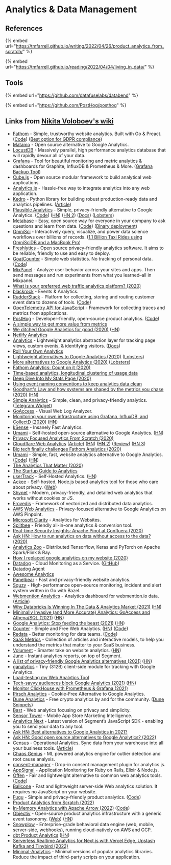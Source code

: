 # Analytics & Data Management

## References

{% embed url="https://tmfarrell.github.io/writing/2022/04/26/product_analytics_from_scratch/" %}

{% embed url="https://tmfarrell.github.io/reading/2022/04/04/living_in_data/" %}

## Tools

{% embed url="https://github.com/datafuselabs/databend" %}

{% embed url="https://github.com/PostHog/posthog" %}

## Links from [Nikita Voloboev's wiki](https://wiki.nikitavoloboev.xyz/)

* [Fathom](https://usefathom.com/) - Simple, trustworthy website analytics. Built with Go & Preact. ([Code](https://github.com/usefathom/fathom)) ([Best option for GDPR compliance](https://usefathom.com/features/eu-isolation))
* [Matamo](https://matomo.org/) - Open source alternative to Google Analytics.
* [LocustDB](https://github.com/cswinter/LocustDB) - Massively parallel, high performance analytics database that will rapidly devour all of your data.
* [Grafana](https://github.com/grafana/grafana) - Tool for beautiful monitoring and metric analytics & dashboards for Graphite, InfluxDB & Prometheus & More. ([Grafana Backup Tool](https://github.com/ysde/grafana-backup-tool))
* [Cube.js](https://github.com/statsbotco/cube.js) - Open source modular framework to build analytical web applications.
* [Analytics.js](https://github.com/segmentio/analytics.js) - Hassle-free way to integrate analytics into any web application.
* [Kedro](https://github.com/kedro-org/kedro) - Python library for building robust production-ready data and analytics pipelines. ([Article](https://medium.com/@QuantumBlack/introducing-kedro-the-open-source-library-for-production-ready-machine-learning-code-d1c6d26ce2cf))
* [Plausible Analytics](https://plausible.io/) - Simple, privacy-friendly alternative to Google Analytics. ([Code](https://github.com/plausible/analytics)) ([HN](https://news.ycombinator.com/item?id=24696145)) ([HN 2](https://news.ycombinator.com/item?id=24868012)) ([Docs](https://docs.plausible.io/)) ([Lobsters](https://lobste.rs/s/xksjh5/plausible\_analytics\_self\_hosted\_privacy))
* [Metabase](https://www.metabase.com/) - Easy, open source way for everyone in your company to ask questions and learn from data. ([Code](https://github.com/metabase/metabase)) ([Binary deployment](https://github.com/metabase/metabase-deploy))
* [OmniSci](https://www.omnisci.com/) - Interactively query, visualize, and power data science workflows over billions of records. ([1.1 Billion Taxi Rides using OmniSciDB and a MacBook Pro](https://tech.marksblogg.com/omnisci-macos-macbookpro-mbp.html))
* [Freshlytics](https://github.com/sheshbabu/freshlytics) - Open source privacy-friendly analytics software. It aims to be reliable, friendly to use and easy to deploy.
* [GoatCounter](https://www.goatcounter.com/) - Simple web statistics. No tracking of personal data. ([Code](https://github.com/zgoat/goatcounter))
* [MixPanel](https://mixpanel.com/) - Analyze user behavior across your sites and apps. Then send messages and run experiments from what you learned–all in Mixpanel.
* [What is your preferred web traffic analytics platform? (2020)](https://lobste.rs/s/gzkue1/what\_is\_your\_preferred\_web\_traffic)
* [blackrock](https://github.com/rekki/blackrock) - Events & Analytics.
* [RudderStack](https://rudderstack.com/) - Platform for collecting, storing and routing customer event data to dozens of tools. ([Code](https://github.com/rudderlabs/rudder-server))
* [OpenTelemetry API for JavaScript](https://github.com/open-telemetry/opentelemetry-js) - Framework for collecting traces and metrics from applications.
* [PostHog](https://posthog.com/) - Developer-friendly, open-source product analytics. ([Code](https://github.com/PostHog/posthog))
* [A simple way to get more value from metrics](https://danluu.com/metrics-analytics/)
* [We ditched Google Analytics for good (2020)](https://missiveapp.com/blog/privacy-first-analytics) ([HN](https://news.ycombinator.com/item?id=23378524))
* [Netlify Analytics](https://www.netlify.com/products/analytics/)
* [Analytics](https://github.com/DavidWells/analytics) - Lightweight analytics abstraction layer for tracking page views, custom events, & identifying visitors. ([Docs](https://getanalytics.io/))
* [Roll Your Own Analytics](https://www.pcmaffey.com/roll-your-own-analytics)
* [Lightweight alternatives to Google Analytics (2020)](https://lwn.net/SubscriberLink/822568/b8f0709a45910e49/) ([Lobsters](https://lobste.rs/s/lvdj3w/lightweight\_alternatives\_google))
* [More alternatives to Google Analytics (2020)](https://lwn.net/SubscriberLink/824294/fe8f9331eca8b9ee/) ([Lobsters](https://lobste.rs/s/rwl3cp/more\_alternatives\_google\_analytics))
* [Fathom Analytics: Count on it (2020)](https://brycewray.com/posts/2020/06/fathom-analytics-count-on-it/)
* [Time-based analytics, longitudinal clustering of usage data](http://www.feltpresence.com/analytics.html)
* [Deep Dive Into My Stats Page (2020)](https://sld.codes/articles/Deep-Dive-Into-My-Stats-Page)
* [Using event naming conventions to keep analytics data clean](https://davidwells.io/blog/clean-analytics)
* [Goodhart's Law and how systems are shaped by the metrics you chase (2020)](https://whyisthisinteresting.substack.com/p/why-is-this-interesting-the-goodharts) ([HN](https://news.ycombinator.com/item?id=23762526))
* [Simple Analytics](https://simpleanalytics.com/) - Simple, clean, and privacy-friendly analytics. ([Telegram Widget](https://github.com/simpleanalytics/chat))
* [GoAccess](https://goaccess.io/) - Visual Web Log Analyzer.
* [Monitoring your own infrastructure using Grafana, InfluxDB, and CollectD (2020)](https://serhack.me/articles/monitoring-infrastructure-grafana-influxdb-connectd/) ([HN](https://news.ycombinator.com/item?id=23906165))
* [kSense](https://ksense.io/) - Insanely Fast Analytics.
* [Umami](https://umami.is/) - Self-hosted open-source alternative to Google Analytics. ([HN](https://news.ycombinator.com/item?id=24198329))
* [Privacy Focused Analytics From Scratch (2020)](https://healeycodes.com/privacy-focused-analytics-from-scratch/)
* [Cloudflare Web Analytics](https://www.cloudflare.com/web-analytics/) ([Article](https://blog.cloudflare.com/free-privacy-first-analytics-for-a-better-web/)) ([HN](https://news.ycombinator.com/item?id=24627204)) ([HN 2](https://news.ycombinator.com/item?id=24628628)) ([Review](https://markosaric.com/cloudflare-analytics-review/)) ([HN 3](https://news.ycombinator.com/item?id=24846300))
* [Big tech finally challenges Fathom Analytics (2020)](https://usefathom.com/blog/big-tech-vs-fathom)
* [Umami](https://umami.is/) - Simple, fast, website analytics alternative to Google Analytics. ([Code](https://github.com/mikecao/umami)) ([HN](https://news.ycombinator.com/item?id=27181622))
* [The Analytics That Matter (2020)](https://css-tricks.com/the-analytics-that-matter/)
* [The Startup Guide to Analytics](https://windsor.io/guide)
* [userTrack](https://www.usertrack.net/) - Self-Hosted Analytics. ([HN](https://news.ycombinator.com/item?id=24746921))
* [Ackee](https://github.com/electerious/Ackee) - Self-hosted, Node.js based analytics tool for those who care about privacy. ([Web](https://ackee.electerious.com/))
* [Shynet](https://github.com/milesmcc/shynet/) - Modern, privacy-friendly, and detailed web analytics that works without cookies or JS.
* [Frovedis](https://github.com/frovedis/frovedis) - Framework of vectorized and distributed data analytics.
* [AWS Web Analytics](https://github.com/goatandsheep/aws-web-analytics) - Privacy-focused alternative to Google Analytics on AWS Pinpoint.
* [Microsoft Clarity](https://clarity.microsoft.com/) - Analytics for Websites.
* [Splitbee](https://splitbee.io/) - Friendly all-in-one analytics & conversion tool.
* [Real-time Security Insights: Apache Pinot at Confluera (2020)](https://medium.com/confluera-engineering/real-time-security-insights-apache-pinot-at-confluera-a6e5f401ff02)
* [Ask HN: How to run analytics on data without access to the data? (2020)](https://news.ycombinator.com/item?id=25429749)
* [Analytics Zoo](https://github.com/intel-analytics/analytics-zoo) - Distributed Tensorflow, Keras and PyTorch on Apache Spark/Flink & Ray.
* [How I replaced google analytics on my website (2020)](https://tnickel.de/2020/12/24/2020-12-How-I-replaced-google-analytics-on-my-website/)
* [Datadog](https://www.datadoghq.com/) - Cloud Monitoring as a Service. ([GitHub](https://github.com/DataDog))
* [Datadog Agent](https://github.com/DataDog/datadog-agent)
* [Awesome Analytics](https://github.com/onurakpolat/awesome-analytics)
* [Panelbear](https://panelbear.com/) - Fast and privacy-friendly website analytics.
* [Squzy](https://github.com/squzy/squzy) - High-performance open-source monitoring, incident and alert system written in Go with Bazel.
* [Webmention Analytics](https://github.com/maxboeck/webmention-analytics) - Analytics dashboard for webmention.io data. ([Article](https://mxb.dev/blog/webmention-analytics/))
* [Why Databricks Is Winning In The Data & Analytics Market (2021)](https://cloudnativeenterprise.substack.com/p/why-databricks-winning-market) ([HN](https://news.ycombinator.com/item?id=26135144))
* [Minimally Invasive (and More Accurate) Analytics: GoAccess and Athena/SQL (2021)](https://brandur.org/minimal-analytics) ([HN](https://news.ycombinator.com/item?id=26155361))
* [Google Analytics: Stop feeding the beast (2021)](https://casparwre.de/blog/stop-using-google-analytics/) ([HN](https://news.ycombinator.com/item?id=26263149))
* [Counter](https://counter.dev/) - Simple and Free Web Analytics. ([HN](https://news.ycombinator.com/item?id=26379569)) ([Code](https://github.com/ihucos/counter.dev))
* [Redata](https://www.redata.team/) - Better monitoring for data teams. ([Code](https://github.com/redata-team/redata))
* [SaaS Metrics](https://www.causal.app/saas-metrics) - Collection of articles and interactive models, to help you understand the metrics that matter to your SaaS business.
* [Volument](https://volument.com/) - Smarter take on website analytics. ([HN](https://news.ycombinator.com/item?id=27186249))
* [June](https://june.so/) - Instant analytics reports, on top of Segment.
* [A list of privacy-friendly Google Analytics alternatives (2021)](https://creativerly.com/google-analytics-alternatives/) ([HN](https://news.ycombinator.com/item?id=27604673))
* [ganalytics](https://github.com/lukeed/ganalytics) - Tiny (312B) client-side module for tracking with Google Analytics.
* [Load-testing my Web Analytics Tool](https://johnmathews.eu/load-testing-web-analytics-tool.html)
* [Tech-savvy audiences block Google Analytics (2021)](https://plausible.io/blog/google-analytics-adblockers-missing-data) ([HN](https://news.ycombinator.com/item?id=28365163))
* [Monitor ClickHouse with Prometheus & Grafana (2021)](https://tech.marksblogg.com/clickhouse-prometheus-grafana.html)
* [Pirsch Analytics](https://pirsch.io/) - Cookie-Free Alternative to Google Analytics.
* [Dune Analytics](https://dune.xyz/home) - Free crypto analytics by and for the community. ([Dune Snippets](https://github.com/sambacha/dune-snippets))
* [Bast](https://github.com/kooparse/bast) - Web analytics focusing on privacy and simplicity.
* [Sensor Tower](https://sensortower.com/) - Mobile App Store Marketing Intelligence.
* [Analytics Next](https://github.com/segmentio/analytics-next) - Latest version of Segment’s JavaScript SDK - enabling you to send your data to any tool.
* [Ask HN: Best alternatives to Google Analytics in 2021?](https://news.ycombinator.com/item?id=29662859)
* [Ask HN: Good open source alternatives to Google Analytics? (2022)](https://news.ycombinator.com/item?id=29888599)
* [Census](https://www.getcensus.com/) - Operational Analytics. Sync data from your warehouse into all your business tools. ([Article](https://blog.getcensus.com/series-b-the-future-of-operational-analytics/))
* [Chaos Genius](https://github.com/chaos-genius/chaos\_genius) - ML powered analytics engine for outlier detection and root cause analysis.
* [consent-manager](https://github.com/segmentio/consent-manager) - Drop-in consent management plugin for analytics.js.
* [AppSignal](https://www.appsignal.com/) - Application Monitoring for Ruby on Rails, Elixir & Node.js.
* [Offen](https://www.offen.dev/) - Fair and lightweight alternative to common web analytics tools. ([Code](https://github.com/offen/offen))
* [Ballcone](https://github.com/dustalov/ballcone) - Fast and lightweight server-side Web analytics solution. It requires no JavaScript on your website.
* [Fugu](https://fugu.lol/) - Simple and privacy-friendly product analytics. ([Code](https://github.com/shafy/fugu))
* [Product Analytics from Scratch (2022)](https://tmfarrell.github.io/writing/2022/04/26/product\_analytics\_from\_scratch/)
* [In-Memory Analytics with Apache Arrow (2022)](https://www.packtpub.com/product/in-memory-analytics-with-apache-arrow/9781801071031) ([Code](https://github.com/PacktPublishing/In-Memory-Analytics-with-Apache-Arrow-))
* [Objectiv](https://github.com/objectiv/objectiv-analytics) - Open-source product analytics infrastructure with a generic event taxonomy. ([Web](https://objectiv.io/)) ([HN](https://news.ycombinator.com/item?id=31432859))
* [Snowplow](https://github.com/snowplow/snowplow) - Enterprise-grade behavioral data engine (web, mobile, server-side, webhooks), running cloud-natively on AWS and GCP.
* [dbt Product Analytics](https://github.com/mjirv/dbt\_product\_analytics) ([HN](https://news.ycombinator.com/item?id=31877959))
* [Serverless Realtime Analytics for Next.js with Vercel Edge, Upstash Kafka and Tinybird (2022)](https://upstash.com/blog/kafka-tinybird-vercel-edge)
* [Minimal-Analytics](https://github.com/jahilldev/minimal-analytics) - Minimal versions of popular analytics libraries. Reduce the impact of third-party scripts on your application.
